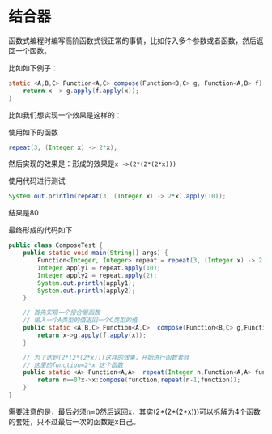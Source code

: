 # 结合器

函数式编程时编写高阶函数式很正常的事情，比如传入多个参数或者函数，然后返回一个函数。

比如如下例子：

```java
static <A,B,C> Function<A,C> compose(Function<B,C> g, Function<A,B> f) {
    return x -> g.apply(f.apply(x));
}
```

比如我们想实现一个效果是这样的：

使用如下的函数

```java
repeat(3, (Integer x) -> 2*x);
```

然后实现的效果是：形成的效果是`x ->(2*(2*(2*x)))`

使用代码进行测试

```java
System.out.println(repeat(3, (Integer x) -> 2*x).apply(10));
```

结果是80

最终形成的代码如下

```java
public class ComposeTest {
    public static void main(String[] args) {
        Function<Integer, Integer> repeat = repeat(3, (Integer x) -> 2 * x);
        Integer apply1 = repeat.apply(10);
        Integer apply2 = repeat.apply(2);
        System.out.println(apply1);
        System.out.println(apply2);
    }

    // 首先实现一个接合器函数
    // 输入一个A类型的值返回一个C类型的值
    public static <A,B,C> Function<A,C>  compose(Function<B,C> g,Function<A,B> f){
        return x->g.apply(f.apply(x));
    }

    // 为了达到(2*(2*(2*x)))这样的效果，开始进行函数套娃
    // 这里的function=2*x 这个函数
    public static <A> Function<A,A>  repeat(Integer n,Function<A,A> function){
        return n==0?x->x:compose(function,repeat(n-1,function));
    }
}
```

需要注意的是，最后必须n=0然后返回x，其实(2*(2*(2*x)))可以拆解为4个函数的套娃，只不过最后一次的函数是x自己。